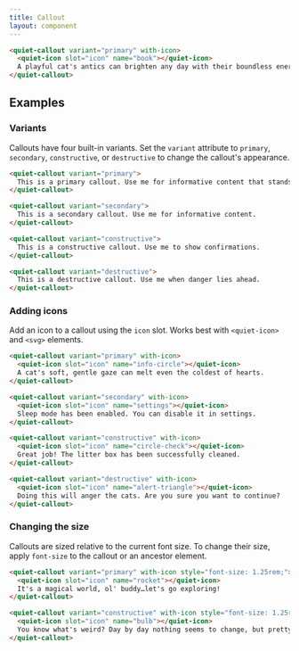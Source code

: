 ```yaml
---
title: Callout
layout: component
---
```


```html {.example}
<quiet-callout variant="primary" with-icon>
  <quiet-icon slot="icon" name="book"></quiet-icon>
  A playful cat's antics can brighten any day with their boundless energy and curiosity. Watching a cat pounce and chase after toys is an endless source of entertainment.
</quiet-callout>
```

## Examples

### Variants

Callouts have four built-in variants. Set the `variant` attribute to `primary`, `secondary`, `constructive`, or `destructive` to change the callout's appearance.

```html {.example}
<quiet-callout variant="primary">
  This is a primary callout. Use me for informative content that stands out.
</quiet-callout>

<quiet-callout variant="secondary">
  This is a secondary callout. Use me for informative content.
</quiet-callout>

<quiet-callout variant="constructive">
  This is a constructive callout. Use me to show confirmations.
</quiet-callout>

<quiet-callout variant="destructive">
  This is a destructive callout. Use me when danger lies ahead.
</quiet-callout>
```

### Adding icons

Add an icon to a callout using the `icon` slot. Works best with `<quiet-icon>` and `<svg>` elements.

```html {.example}
<quiet-callout variant="primary" with-icon>
  <quiet-icon slot="icon" name="info-circle"></quiet-icon>
  A cat's soft, gentle gaze can melt even the coldest of hearts.
</quiet-callout>

<quiet-callout variant="secondary" with-icon>
  <quiet-icon slot="icon" name="settings"></quiet-icon>
  Sleep mode has been enabled. You can disable it in settings.
</quiet-callout>

<quiet-callout variant="constructive" with-icon>
  <quiet-icon slot="icon" name="circle-check"></quiet-icon>
  Great job! The litter box has been successfully cleaned.
</quiet-callout>

<quiet-callout variant="destructive" with-icon>
  <quiet-icon slot="icon" name="alert-triangle"></quiet-icon>
  Doing this will anger the cats. Are you sure you want to continue?
</quiet-callout>
```

### Changing the size

Callouts are sized relative to the current font size. To change their size, apply `font-size` to the callout or an ancestor element.

```html {.example}
<quiet-callout variant="primary" with-icon style="font-size: 1.25rem;">
  <quiet-icon slot="icon" name="rocket"></quiet-icon>
  It's a magical world, ol' buddy…let's go exploring!
</quiet-callout>

<quiet-callout variant="constructive" with-icon style="font-size: 1.25rem;">
  <quiet-icon slot="icon" name="bulb"></quiet-icon>
  You know what's weird? Day by day nothing seems to change, but pretty soon…everything is different.
</quiet-callout>
```